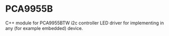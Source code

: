 # PCA9955B
C++ module for PCA9955BTW i2c controller LED driver for implementing in any (for example embedded) device.
